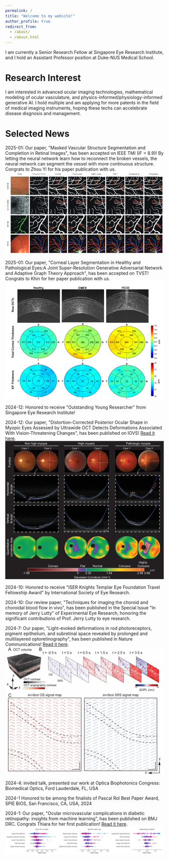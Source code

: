 ```yaml
---
permalink: /
title: "Welcome to my website!"
author_profile: true
redirect_from: 
  - /about/
  - /about.html
---
```


I am currently a Senior Research Fellow at Singapore Eye Research Institute, and I hold an Assistant Professor position at Duke-NUS Medical School. 

Research Interest
======
I am interested in advanced ocular imaging technologies, mathematical modeling of ocular vasculature, and physics-informed/physiology-informed generative AI. I hold multiple and am applying for more patents in the field of medical imaging instruments, hoping these techs can accelebrate disease disgnosis and management. 


Selected News
======
  2025-01: Our paper, "Masked Vascular Structure Segmentation and Completion in Retinal Images", has been accepted on IEEE TMI (IF = 8.9)! By letting the neural network learn how to reconnect the broken vessels, the neural network can segment the vessel with more continuous structure. Congrats to Zhou Yi for his paper publication with us. 
  <br/><img src='/images/Zhouyi_TMI.png'>
  
  2025-01: Our paper, "Corneal Layer Segmentation in Healthy and Pathological Eyes:A Joint Super-Resolution Generative Adversarial Network and Adaptive Graph Theory Approach", has been accepted on TVST! Congrats to Khin for her paper publication with us. 
  <br/><img src='/images/khin_TVST.png'>
  
  2024-12: Honored to receive "Outstanding Young Researcher" from Singapore Eye Research Institute!

  2024-12: Our paper, "Distortion-Corrected Posterior Ocular Shape in Myopic Eyes Assessed by Ultrawide OCT Detects Deformations Associated With Vision-Threatening Changes", has been published on IOVS! 
  [Read it here](https://iovs.arvojournals.org/article.aspx?articleid=2802226&resultClick=1).<br/><img src='/images/curvature.png'>

  2024-10: Honored to receive "ISER Knights Templar Eye Foundation Travel Fellowship Award" by International Society of Eye Research.

  2024-10: Our review paper, "Techniques for imaging the choroid and choroidal blood flow in vivo", has been published in the Special Issue "In memory of Jerry Lutty" of Experimental Eye Research, honoring the significant contributions of Prof. Jerry Lutty to eye research.

  2024-7: Our paper, "Light-evoked deformations in rod photoreceptors, pigment epithelium, and subretinal space revealed by prolonged and multilayered optoretinography", has been published in Nature Communications! 
  [Read it here](https://www.nature.com/articles/s41467-024-49014-5).<br/><img src='/images/ORG_NC.png'>

  2024-4: invited talk, presented our work at Optica Biophotonics Congress: Biomedical Optics, Ford Lauderdale, FL, USA
  
  2024-1 Honored to be among the finalists of Pascal Rol Best Paper Award, SPIE BiOS, San Francisco, CA, USA, 2024
  
  2024-1: Our paper, "Ocular microvascular complications in diabetic retinopathy: insights from machine learning", has been published on BMJ DRC. Congrats Thiara for her first publication! 
  [Read it here](https://drc.bmj.com/content/12/1/e003758).<br/><img src='/images/thiara.png'>
  

